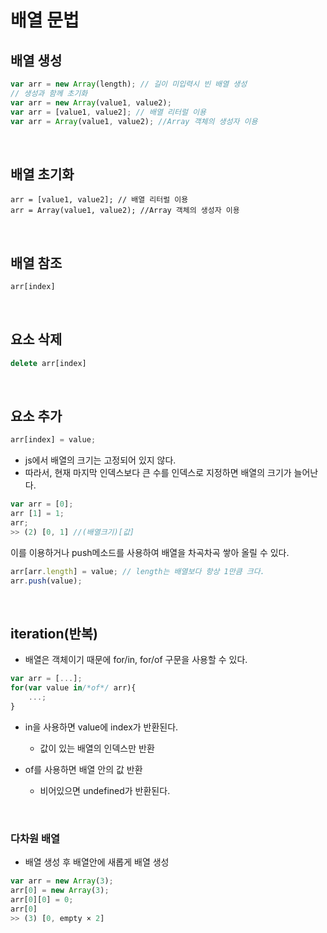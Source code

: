 # 배열 문법

## 배열 생성

```js
var arr = new Array(length); // 길이 미입력시 빈 배열 생성
// 생성과 함께 초기화
var arr = new Array(value1, value2); 
var arr = [value1, value2]; // 배열 리터럴 이용
var arr = Array(value1, value2); //Array 객체의 생성자 이용
```

<br>

## 배열 초기화

```JS
arr = [value1, value2]; // 배열 리터럴 이용
arr = Array(value1, value2); //Array 객체의 생성자 이용
```

<br>

## 배열 참조

```js
arr[index]
```

<br>

## 요소 삭제

```js
delete arr[index]
```

<br>

## 요소 추가

```js
arr[index] = value;
```

- js에서 배열의 크기는 고정되어 있지 않다.
- 따라서, 현재 마지막 인덱스보다 큰 수를 인덱스로 지정하면 배열의 크기가 늘어난다.

```js
var arr = [0];
arr [1] = 1;
arr;
>> (2) [0, 1] //(배열크기)[값]
```

이를 이용하거나 push메소드를 사용하여 배열을 차곡차곡 쌓아 올릴 수 있다.

```js
arr[arr.length] = value; // length는 배열보다 항상 1만큼 크다.
arr.push(value);
```

<br>

## iteration(반복)

- 배열은 객체이기 때문에 for/in, for/of 구문을 사용할 수 있다.

```js
var arr = [...];
for(var value in/*of*/ arr){
	...;
}
```

* in을 사용하면 value에 index가 반환된다.
  - 값이 있는 배열의 인덱스만 반환

* of를 사용하면 배열 안의 값 반환
  * 비어있으면 undefined가 반환된다.

<br>

### 다차원 배열

- 배열 생성 후 배열안에 새롭게 배열 생성

```js
var arr = new Array(3);
arr[0] = new Array(3);
arr[0][0] = 0;
arr[0]
>> (3) [0, empty × 2]
```

